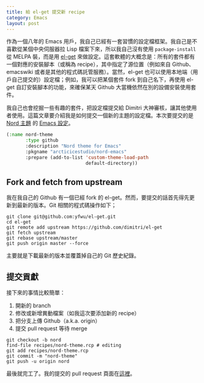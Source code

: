 ```yaml
---
title: 給 el-get 提交新 recipe
category: Emacs
layout: post
---
```

作為一個八年的 Emacs 用戶，我自己已經有一套習慣的設定檔框架。我自己是不喜歡從某個中央伺服器拉 Lisp 檔案下來，所以我自己沒有使用 `package-install` 從 MELPA 裝，而是用 [el-get](https://github.com/dimitri/el-get) 來做設定。這套軟體的大概念是：所有的套件都有一個對應的安裝腳本（或稱為 recipe），其中指定了源位置（例如來自 Github、emacswiki 或者是其他的程式碼託管服務）。當然，el-get 也可以使用本地端（用戶自己提交的）設定檔；例如，我可以把某個套件 fork 到自己名下，再使用 el-get 自訂安裝腳本的功能，來確保某天 Github 大當機依然在別的設備安裝使用套件。

我自己也會挖掘一些有趣的套件，把設定檔提交給 Dimitri 大神審核，讓其他使用者使用。這篇文章要介紹我是如何提交一個新的主題的設定檔。本次要提交的是 [Nord 主題](https://www.nordtheme.com/ports) 的 [Emacs 設定](https://www.nordtheme.com/docs/ports/emacs/installation)。

``` lisp
(:name nord-theme
       :type github
       :description "Nord theme for Emacs"
       :pkgname "arcticicestudio/nord-emacs"
       :prepare (add-to-list 'custom-theme-load-path
                             default-directory))
```

## Fork and fetch from upstream
我在我自己的 Github 有一個已經 fork 的 el-get。然而，要提交的話首先得先更新到最新的版本。Git 相關的程式碼操作如下；

``` shell
git clone git@github.com:yfwu/el-get.git
cd el-get
git remote add upstream https://github.com/dimitri/el-get
git fetch upstream
git rebase upstream/master
git push origin master --force
```

主要就是下載最新的版本並覆蓋掉自己的 Git 歷史紀錄。

## 提交貢獻
接下來的事情比較簡單：

1. 開新的 branch
2. 修改或新增異動檔案（如我這次要添加新的 recipe）
3. 把分支上傳 Github（a.k.a. origin）
4. 提交 pull request 等待 merge

``` shell
git checkout -b nord
find-file recipes/nord-theme.rcp # editing
git add recipes/nord-theme.rcp
git commit -m "nord-theme"
git push -u origin nord
```

最後就完工了。我的提交的 pull request 頁面在[這裡](https://github.com/dimitri/el-get/pull/2834)。